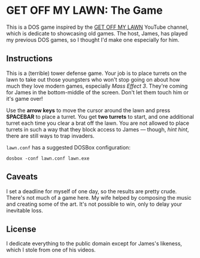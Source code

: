 # GET OFF MY LAWN: The Game

This is a DOS game inspired by the [GET OFF MY LAWN][goml] YouTube
channel, which is dedicate to showcasing old games. The host, James, has
played my previous DOS games, so I thought I'd make one especially for
him.

## Instructions

This is a (terrible) tower defense game. Your job is to place turrets on
the lawn to take out those youngsters who won't stop going on about how
much they love modern games, especially *Mass Effect 3*. They're coming
for James in the bottom-middle of the screen. Don't let them touch him
or it's game over!

Use the **arrow keys** to move the cursor around the lawn and press
**SPACEBAR** to place a turret. You get **two turrets** to start, and
one additional turret each time you clear a brat off the lawn. You are
not allowed to place turrets in such a way that they block access to
James — though, *hint hint*, there are still ways to trap invaders.

`lawn.conf` has a suggested DOSBox configuration:

    dosbox -conf lawn.conf lawn.exe

## Caveats

I set a deadline for myself of one day, so the results are pretty crude.
There's not much of a game here. My wife helped by composing the music
and creating some of the art. It's not possible to win, only to delay
your inevitable loss.

## License

I dedicate everything to the public domain except for James's likeness,
which I stole from one of his videos.

[goml]: https://www.youtube.com/channel/UCCj_mkYyeGIb9MPSdb74ykA
